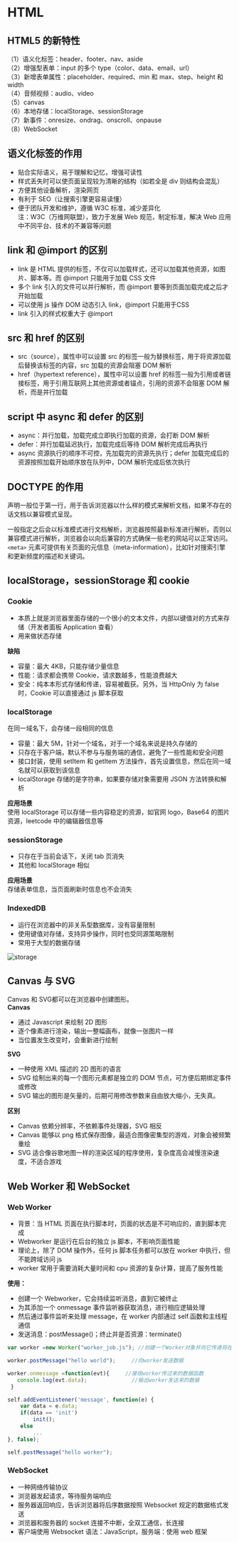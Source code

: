 # HTML  

## HTML5 的新特性  
（1）语义化标签：header、footer、nav、aside  
（2）增强型表单：input 的多个 type（color、data、email、url）  
（3）新增表单属性：placeholder、required、min 和 max、step、height 和 width  
（4）音频视频：audio、video  
（5）canvas  
（6）本地存储：localStorage、sessionStorage  
（7）新事件：onresize、ondrag、onscroll、onpause  
（8）WebSocket  

## 语义化标签的作用  
* 贴合实际语义，易于理解和记忆，增强可读性  
* 样式丢失时可以使页面呈现较为清晰的结构（如若全是 div 则结构会混乱）  
* 方便其他设备解析，渲染网页  
* 有利于 SEO（让搜索引擎更容易读懂）  
* 便于团队开发和维护，遵循 W3C 标准，减少差异化  
注：W3C（万维网联盟），致力于发展 Web 规范，制定标准，解决 Web 应用中不同平台、技术的不兼容等问题  

## link 和 @import 的区别  
* link 是 HTML 提供的标签，不仅可以加载样式，还可以加载其他资源，如图片、脚本等。而 @import 只能用于加载 CSS 文件  
* 多个 link 引入的文件可以并行解析，而 @import 要等到页面加载完成之后才开始加载  
* 可以使用 js 操作 DOM 动态引入 link，@import 只能用于CSS  
* link 引入的样式权重大于 @import  

## src 和 href 的区别  
* src（source），属性中可以设置 src 的标签一般为替换标签，用于将资源加载后替换该标签的内容，src 加载的资源会阻塞 DOM 解析  
* href（hypertext reference），属性中可以设置 href 的标签一般为引用或者链接标签，用于引用互联网上其他资源或者锚点，引用的资源不会阻塞 DOM 解析，而是并行加载  

## script 中 async 和 defer 的区别  
* async：并行加载，加载完成立即执行加载的资源，会打断 DOM 解析  
* defer：并行加载延迟执行，加载完成后等待 DOM 解析完成后再执行  
* async 资源执行的顺序不可控，先加载完的资源先执行；defer 加载完成后的资源按照加载开始顺序放在队列中，DOM 解析完成后依次执行  

## DOCTYPE 的作用  
<!DOCTYPE>声明一般位于第一行，用于告诉浏览器以什么样的模式来解析文档，如果不存在的话文档以兼容模式呈现。  
一般指定之后会以标准模式进行文档解析，浏览器按照最新标准进行解析。否则以兼容模式进行解析，浏览器会以向后兼容的方式确保一些老的网站可以正常访问。  
`<meta>` 元素可提供有关页面的元信息（meta-information），比如针对搜索引擎和更新频度的描述和关键词。  

## localStorage，sessionStorage 和 cookie  
### Cookie
* 本质上就是浏览器里面存储的一个很小的文本文件，内部以键值对的方式来存储（开发者面板 Application 查看）
* 用来做状态存储

**缺陷**
* 容量：最大 4KB，只能存储少量信息
* 性能：请求都会携带 Cookie，请求数越多，性能浪费越大
* 安全：纯本本形式存储和传递，容易被截获。另外，当 HttpOnly 为 false 时，Cookie 可以直接通过 js 脚本获取


### localStorage
在同一域名下，会存储一段相同的信息
* 容量：最大 5M，针对一个域名，对于一个域名来说是持久存储的
* 只存在于客户端，默认不参与与服务端的通信，避免了一些性能和安全问题
* 接口封装，使用 setItem 和 getItem 方法操作，首先设置信息，然后在同一域名就可以获取到该信息
* localStorage 存储的是字符串，如果要存储对象需要用 JSON 方法转换和解析

**应用场景**  
使用 localStorage 可以存储一些内容稳定的资源，如官网 logo，Base64 的图片资源，leetcode 中的编辑器信息等

### sessionStorage
* 只存在于当前会话下，关闭 tab 页消失
* 其他和 localStorage 相似

**应用场景**  
存储表单信息，当页面刷新时信息也不会消失

### IndexedDB
* 运行在浏览器中的非关系型数据库，没有容量限制
* 使用键值对存储，支持异步操作，同时也受同源策略限制
* 常用于大型的数据存储

![storage](@alias/storage.png)  


## Canvas 与 SVG  
Canvas 和 SVG都可以在浏览器中创建图形。   
**Canvas**  
* 通过 Javascript 来绘制 2D 图形  
* 逐个像素进行渲染，输出一整幅画布，就像一张图片一样  
* 当位置发生改变时，会重新进行绘制  

**SVG**  
* 一种使用 XML 描述的 2D 图形的语言  
* SVG 绘制出来的每一个图形元素都是独立的 DOM 节点，可方便后期绑定事件或修改  
* SVG 输出的图形是矢量的，后期可用修改参数来自由放大缩小，无失真。  

**区别**  
* Canvas 依赖分辨率，不依赖事件处理器，SVG 相反  
* Canvas 能够以 png 格式保存图像，最适合图像密集型的游戏，对象会被频繁重绘  
* SVG 适合像谷歌地图一样的渲染区域的程序使用，复杂度高会减慢渲染速度，不适合游戏  

## Web Worker 和 WebSocket  
### Web Worker  
* 背景：当 HTML 页面在执行脚本时，页面的状态是不可响应的，直到脚本完成  
* Webworker 是运行在后台的独立 js 脚本，不影响页面性能  
* 理论上，除了 DOM 操作外，任何 js 脚本任务都可以放在 worker 中执行，但不能跨域访问 js  
* worker 常用于需要消耗大量时间和 cpu 资源的复杂计算，提高了服务性能  

**使用：**  
* 创建一个 Webworker，它会持续监听消息，直到它被终止  
* 为其添加一个 onmessage 事件监听器获取消息，进行相应逻辑处理  
* 然后通过事件监听来处理 message，在 worker 内部通过 self.函数和主线程通信  
* 发送消息：postMessage()；终止并是否资源：terminate()  
```js  
var worker =new Worker("worker_job.js"); //创建一个Worker对象并向它传递将在新线程中执行的脚本的URL  

worker.postMessage("hello world");     //向worker发送数据  

worker.onmessage =function(evt){     //接收worker传过来的数据函数  
   console.log(evt.data);              //输出worker发送来的数据  
 }  

self.addEventListener('message', function(e) {  
    var data = e.data;  
    if(data == 'init')  
        init();  
    else  
        ...  
}, false);  

self.postMessage("hello worker");  
```  


### WebSocket  
* 一种网络传输协议  
* 浏览器发起请求，等待服务端响应  
* 服务器返回响应，告诉浏览器将后序数据按照 Websocket 规定的数据格式发送  
* 浏览器和服务器的 socket 连接不中断，全双工通信，长连接  
* 客户端使用 Websocket 语法：JavaScript，服务端：使用 web 框架  

